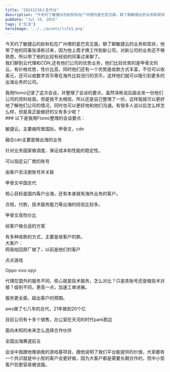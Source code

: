 ```yaml
---
title: "20241210人生作业"
description: "今天约了敏捷云的赵秋松在广州塔的星巴克见面，聊了聊敏捷云的业务和现状，他带了他的同事张泽彬过来，因为他上周才换 [&hellip;]"
pubDate: "Jul 19, 2025"
tags: ["生活"]
heroImage: '../../assets/life1.png'
---
```


今天约了敏捷云的赵秋松在广州塔的星巴克见面，聊了聊敏捷云的业务和现状，他带了他的同事张泽彬过来，因为他上周才换工作到新公司，对新公司的业务还不够熟悉，所以带了他的比较有经验的同事过来聊了。  
我们聊到云代理和CDN,还有他们公司的优势业务，他们比较优势的是甲骨文的云，有价格优势，性价比高，同时他们还有一个优势是收款方式丰富，不仅可以收美元，还可以收数字货币等在海外比较流行的货币，这样他们就可以吸引到更多的出海业务的公司。

我用flomo记录了这次会谈，并整理了会谈的要点，虽然泽彬说后面会发一份他们公司的资料给我，但是我不太相信，所以还是自己整理了一份，这样我就可以更好地了解他们公司的情况，同时也可以更好地和他们沟通。有很多人说以后怎么样怎么样，但是真正能做好的又有多少呢？  
\### 以下是我用Flomo整理的会谈要点：

敏捷云，主要做阿里国际，甲骨文，cdn

融合cdn主要是做出海的业务

针对业务国家做调度，保证成本和性能的稳定性。

可以指定云厂商的账号

由客户去注册账号并关联

甲骨文中国总代

核心目标是国内客户出海，还有本身就有海外业务的客户。

合规，付款，技术服务能力等出海的经验比较多。

甲骨文高性价比

给客户做合适的方案

有多种收款的方式，主要是收客户的款。  
大客户：  
网易给回原厂做了，以前是他们的客户

点点游戏

Oppo vivo iqiyi

代理在国外的服务不同，核心就是技术服务，怎么对比？只是卖账号还是做技术对接？级别不同，更高一点，加速工单进展。

服务更全面，超出客户的预期。

aws做了七八年的总代，21年做到20个亿

目前公司有十多个销售，办公室在天河的时代park那边

面向未知的未来怎么选择合作伙伴

全国出海赛道前五

会谈中我跟他推销我的游戏基项目，跟他说明了我们平台能提供的价值，大家都有一个共识就是中小型的客户会更好做，因为大客户都是需要长期合作的，而中小型客户则更容易被说服。